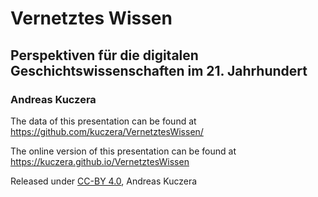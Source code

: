 # Vernetztes Wissen

## Perspektiven für die digitalen Geschichtswissenschaften im 21. Jahrhundert

### Andreas Kuczera

The data of this presentation can be found at https://github.com/kuczera/VernetztesWissen/

The online version of this presentation can be found at https://kuczera.github.io/VernetztesWissen

Released under [CC-BY 4.0](https://creativecommons.org/licenses/by/4.0/), Andreas Kuczera
